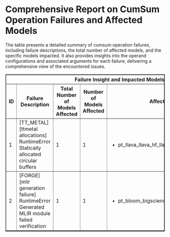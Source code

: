 <h1>Comprehensive Report on CumSum Operation Failures and Affected Models</h1>
<p>The table presents a detailed summary of cumsum operation failures, including failure descriptions, the total number of affected models, and the specific models impacted. It also provides insights into the operand configurations and associated arguments for each failure, delivering a comprehensive view of the encountered issues.</p>
<table border="2">
	<thead>
		<tr style="text-align: center;">
			<th colspan="5">Failure Insight and Impacted Models</th>
			<th colspan="2">Cumsum Operation Details</th>
		</tr>
		<tr style="text-align: center;">
			<th>ID</th>
			<th>Failure Description</th>
			<th>Total Number of Models Affected</th>
			<th>Number of Models Affected</th>
			<th>Affected Models</th>
			<th>Operands</th>
			<th>Arguments</th>
		</tr>
	</thead>
	<tbody>
		<tr>
			<td rowspan="1">1</td>
			<td rowspan="1">[TT_METAL][ttmetal allocations] RuntimeError Statically allocated circular buffers</td>
			<td rowspan="1">1</td>
			<td>1</td>
			<td><ul><li>pt_llava_llava_hf_llava_1_5_7b_hf_cond_gen_hf</li></ul></td>
			<td>Operand(type=Activation, shape=(2441216,), dtype=float32)</td>
			<td>dim : 0</td>
		</tr>
		<tr>
			<td rowspan="1">2</td>
			<td rowspan="1">[FORGE][mlir generation failure] RuntimeError Generated MLIR module failed verification</td>
			<td rowspan="1">1</td>
			<td>1</td>
			<td><ul><li>pt_bloom_bigscience_bloom_1b1_clm_hf</li></ul></td>
			<td>Operand(type=Activation, shape=(1, 32), dtype=int64)</td>
			<td>dim : -1</td>
		</tr>
	</tbody>
</table>
